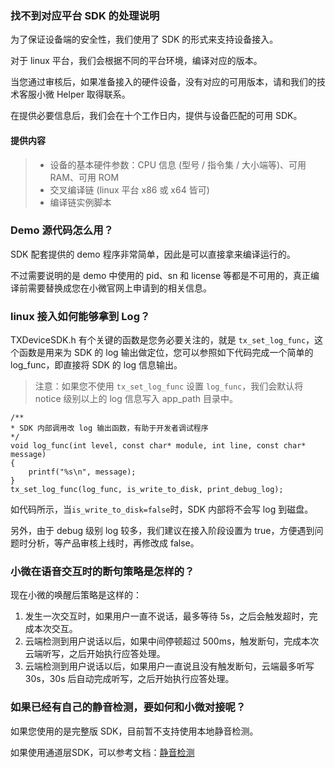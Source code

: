 ### 找不到对应平台 SDK 的处理说明

为了保证设备端的安全性，我们使用了 SDK 的形式来支持设备接入。

对于 linux 平台，我们会根据不同的平台环境，编译对应的版本。

当您通过审核后，如果准备接入的硬件设备，没有对应的可用版本，请和我们的技术客服小微 Helper 取得联系。

在提供必要信息后，我们会在十个工作日内，提供与设备匹配的可用 SDK。

#### 提供内容

>* 设备的基本硬件参数：CPU 信息 (型号 / 指令集 / 大小端等)、可用 RAM、可用 ROM
>* 交叉编译链 (linux 平台 x86 或 x64 皆可)
>* 编译链实例脚本

### Demo 源代码怎么用？
SDK 配套提供的 demo 程序非常简单，因此是可以直接拿来编译运行的。

不过需要说明的是 demo 中使用的 pid、sn 和 license 等都是不可用的，真正编译前需要替换成您在小微官网上申请到的相关信息。

### linux 接入如何能够拿到 Log？
TXDeviceSDK.h 有个关键的函数是您务必要关注的，就是 ```tx_set_log_func```，这个函数是用来为 SDK 的 log 输出做定位，您可以参照如下代码完成一个简单的 log_func，即直接将 SDK 的 log 信息输出。

> 注意：如果您不使用 ``tx_set_log_func`` 设置 ``log_func``，我们会默认将 notice 级别以上的 log 信息写入 app_path 目录中。

```
/**
* SDK 内部调用改 log 输出函数，有助于开发者调试程序
*/
void log_func(int level, const char* module, int line, const char* message)
{
    printf("%s\n", message);
}
tx_set_log_func(log_func, is_write_to_disk, print_debug_log);
```
如代码所示，当``is_write_to_disk=false``时，SDK 内部将不会写 log 到磁盘。

另外，由于 debug 级别 log 较多，我们建议在接入阶段设置为 true，方便遇到问题时分析，等产品审核上线时，再修改成 false。

### 小微在语音交互时的断句策略是怎样的？
现在小微的唤醒后策略是这样的：

1. 发生一次交互时，如果用户一直不说话，最多等待 5s，之后会触发超时，完成本次交互。
2. 云端检测到用户说话以后，如果中间停顿超过 500ms，触发断句，完成本次云端听写，之后开始执行应答处理。
3. 云端检测到用户说话以后，如果用户一直说且没有触发断句，云端最多听写 30s，30s 后自动完成听写，之后开始执行应答处理。

### 如果已经有自己的静音检测，要如何和小微对接呢？
如果您使用的是完整版 SDK，目前暂不支持使用本地静音检测。

如果使用通道层SDK，可以参考文档：[静音检测](https://xiaowei.qcloud.com/wiki/#TechMisc_mute_detect)
